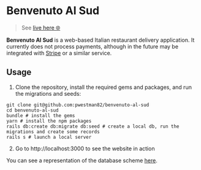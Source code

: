 # Benvenuto Al Sud

> See [live here 🌐]()

**Benvenuto Al Sud** is a web-based Italian restaurant delivery application. It currently does not process payments, although in the future may be integrated with [Stripe](https://stripe.com/) or a similar service.

## Usage

1. Clone the repository, install the required gems and packages, and run the migrations and seeds:

```
git clone git@github.com:pwestman82/benvenuto-al-sud
cd benvenuto-al-sud
bundle # install the gems
yarn # install the npm packages
rails db:create db:migrate db:seed # create a local db, run the migrations and create some records
rails s # launch a local server
```	

2. Go to http://localhost:3000 to see the website in action

You can see a representation of the database scheme [here]().
